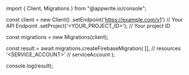 import { Client, Migrations } from "@appwrite.io/console";

const client = new Client()
    .setEndpoint('https://example.com/v1') // Your API Endpoint
    .setProject('<YOUR_PROJECT_ID>'); // Your project ID

const migrations = new Migrations(client);

const result = await migrations.createFirebaseMigration(
    [], // resources
    '<SERVICE_ACCOUNT>' // serviceAccount
);

console.log(result);
